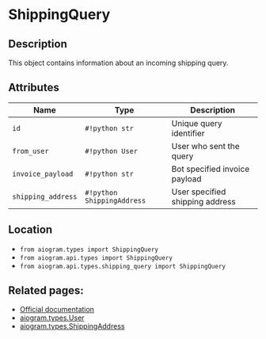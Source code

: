 # ShippingQuery

## Description

This object contains information about an incoming shipping query.


## Attributes

| Name | Type | Description |
| - | - | - |
| `id` | `#!python str` | Unique query identifier |
| `from_user` | `#!python User` | User who sent the query |
| `invoice_payload` | `#!python str` | Bot specified invoice payload |
| `shipping_address` | `#!python ShippingAddress` | User specified shipping address |



## Location

- `from aiogram.types import ShippingQuery`
- `from aiogram.api.types import ShippingQuery`
- `from aiogram.api.types.shipping_query import ShippingQuery`

## Related pages:

- [Official documentation](https://core.telegram.org/bots/api#shippingquery)
- [aiogram.types.User](../types/user.md)
- [aiogram.types.ShippingAddress](../types/shipping_address.md)
